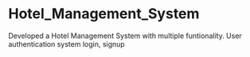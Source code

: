 # Hotel_Management_System
Developed a Hotel Management System with multiple funtionality. User authentication system login, signup
